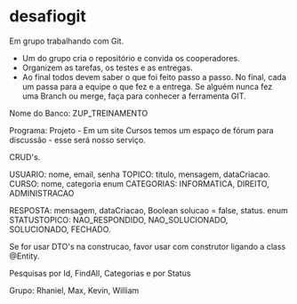 # desafiogit
Em grupo trabalhando com Git.

- Um do grupo cria o repositório e convida os cooperadores.
- Organizem as tarefas, os testes e as entregas.
- Ao final todos devem saber o que foi feito passo a passo. No final, cada um passa para a equipe o que fez e a entrega.
Se alguém nunca fez uma Branch ou merge, faça para conhecer a ferramenta GIT.

Nome do Banco: ZUP_TREINAMENTO

Programa:
Projeto - Em um site Cursos temos um espaço de fórum para discussão - esse será nosso serviço.

CRUD's.

USUARIO: nome, email, senha
TOPICO: titulo, mensagem, dataCriacao.
CURSO: nome, categoria
enum CATEGORIAS: INFORMATICA, DIREITO, ADMINISTRACAO

RESPOSTA: mensagem, dataCriacao, Boolean solucao = false, status.
enum STATUSTOPICO: NAO_RESPONDIDO, NAO_SOLUCIONADO, SOLUCIONADO, FECHADO.

Se for usar DTO's na construcao, favor usar com construtor ligando a class @Entity.

Pesquisas por Id, FindAll, Categorias e por Status

Grupo: Rhaniel, Max, Kevin, William
